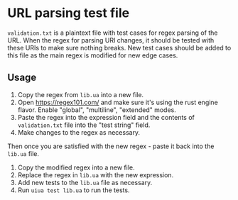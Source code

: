 # URL parsing test file

`validation.txt` is a plaintext file with test cases for regex parsing of the URL. When the regex for parsing URI changes, it should be tested with these URIs to make sure nothing breaks. New test cases should be added to this file as the main regex is modified for new edge cases.

## Usage

1. Copy the regex from `lib.ua` into a new file.
2. Open https://regex101.com/ and make sure it's using the rust engine flavor. Enable "global", "multiline", "extended" modes.
3. Paste the regex into the expression field and the contents of `validation.txt` file into the "test string" field.
4. Make changes to the regex as necessary.

Then once you are satisfied with the new regex - paste it back into the `lib.ua` file.

1. Copy the modified regex into a new file.
2. Replace the regex in `lib.ua` with the new expression.
3. Add new tests to the `lib.ua` file as necessary.
4. Run `uiua test lib.ua` to run the tests.
